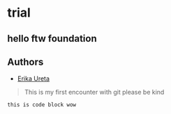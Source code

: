 # trial
hello ftw foundation
----
## Authors

* [Erika Ureta](https://github.com/papanchi/)

> This is my first encounter with git please be kind

	this is code block wow
